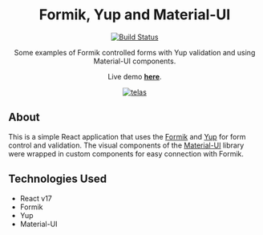 <div align="center">

# Formik, Yup and Material-UI

[![Build Status][build-badge]][build]

Some examples of Formik controlled forms with Yup validation and using Material-UI components.

Live demo **[here](http://joserogeriofilho.github.io/read-list-app)**.

[![telas](https://user-images.githubusercontent.com/12038461/125882675-e09b758f-3657-49ca-9c40-50f4f0a83c0a.png)](http://joserogeriofilho.github.io/read-list-app)

</div>

## About

This is a simple React application that uses the [Formik](https://formik.org/) and [Yup](https://github.com/jquense/yup) for form control and validation. The visual components of the [Material-UI](https://material-ui.com/) library were wrapped in custom components for easy connection with Formik.

## Technologies Used

- React v17
- Formik
- Yup
- Material-UI

[build]: https://github.com/joserogeriofilho/formik-yup-material-ui-poc/actions?query=workflow%3Anode-build
[build-badge]: https://img.shields.io/github/workflow/status/joserogeriofilho/formik-yup-material-ui-poc/node-build?label=Build
